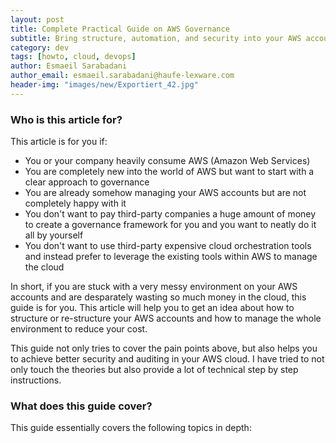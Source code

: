 ```yaml
---
layout: post
title: Complete Practical Guide on AWS Governance
subtitle: Bring structure, automation, and security into your AWS accounts in your enterprise
category: dev
tags: [howto, cloud, devops]
author: Esmaeil Sarabadani
author_email: esmaeil.sarabadani@haufe-lexware.com
header-img: "images/new/Exportiert_42.jpg"
---
```


### Who is this article for?
This article is for you if:
- You or your company heavily consume AWS (Amazon Web Services)
- You are completely new into the world of AWS but want to start with a clear approach to governance
- You are already somehow managing your AWS accounts but are not completely happy with it
- You don't want to pay third-party companies a huge amount of money to create a governance framework for you and you want to neatly do it all by yourself
- You don't want to use third-party expensive cloud orchestration tools and instead prefer to leverage the existing tools within AWS to manage the cloud

In short, if you are stuck with a very messy environment on your AWS accounts and are desparately wasting so much money in the cloud, this guide is for you. This article will help you to get an idea about how to structure or re-structure your AWS accounts and how to manage the whole environment to reduce your cost.

This guide not only tries to cover the pain points above, but also helps you to achieve better security and auditing in your AWS cloud. I have tried to not only touch the theories but also provide a lot of technical step by step instructions.

### What does this guide cover?
This guide essentially covers the following topics in depth:
